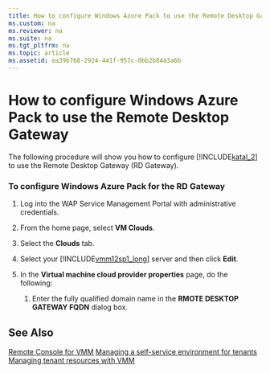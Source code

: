 ```yaml
---
title: How to configure Windows Azure Pack to use the Remote Desktop Gateway
ms.custom: na
ms.reviewer: na
ms.suite: na
ms.tgt_pltfrm: na
ms.topic: article
ms.assetid: ea39b768-2924-441f-957c-0bb2b84a3a6b
---
```

# How to configure Windows Azure Pack to use the Remote Desktop Gateway
The following procedure will show you how to configure [!INCLUDE[katal_2](../Token/katal_2_md.md)] to use the Remote Desktop Gateway \(RD Gateway\).

### To configure Windows Azure Pack for the RD Gateway

1.  Log into the WAP Service Management Portal with administrative credentials.

2.  From the home page, select **VM Clouds**.

3.  Select the **Clouds** tab.

4.  Select your [!INCLUDE[vmm12sp1_long](../Token/vmm12sp1_long_md.md)] server and then click **Edit**.

5.  In the **Virtual machine cloud provider properties** page, do the following:

    1.  Enter the fully qualified domain name in the **RMOTE DESKTOP GATEWAY FQDN** dialog box.

## See Also
[Remote Console for VMM](../Topic/Remote-Console-for-VMM.md)
[Managing a self-service environment for tenants](../Topic/Managing-a-self-service-environment-for-tenants.md)
[Managing tenant resources with VMM](../Topic/Managing-tenant-resources-with-VMM.md)

